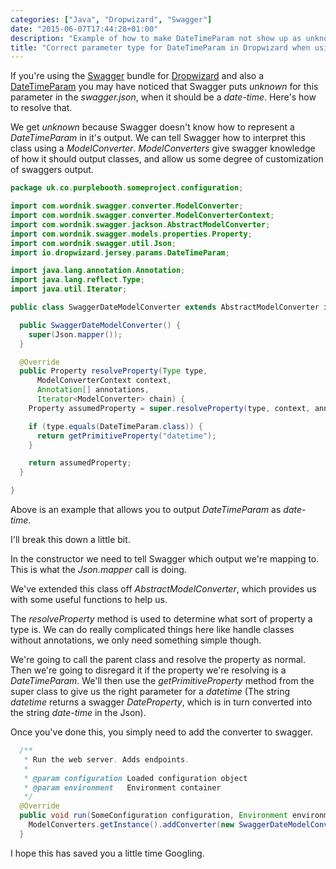 ```yaml
---
categories: ["Java", "Dropwizard", "Swagger"]
date: "2015-06-07T17:44:28+01:00"
description: "Example of how to make DateTimeParam not show up as unknown in swagger json. Might point you in the direction of doing more complicated things too."
title: "Correct parameter type for DateTimeParam in Dropwizard when using Swagger"
---
```


If you're using the [Swagger](https://github.com/federecio/dropwizard-swagger) bundle for [Dropwizard](https://www.dropwizard.io/) and also a [DateTimeParam](https://github.com/dropwizard/dropwizard/blob/master/dropwizard-jersey/src/main/java/io/dropwizard/jersey/params/DateTimeParam.java) you may have noticed that Swagger puts _unknown_ for this parameter in the _swagger.json_, when it should be a _date-time_. Here's how to resolve that.

We get _unknown_ because Swagger doesn't know how to represent a _DateTimeParam_ in it's output. We can tell Swagger how to interpret this class using a _ModelConverter_. _ModelConverters_ give swagger knowledge of how it should output classes, and allow us some degree of customization of swaggers output.

```java
package uk.co.purplebooth.someproject.configuration;

import com.wordnik.swagger.converter.ModelConverter;
import com.wordnik.swagger.converter.ModelConverterContext;
import com.wordnik.swagger.jackson.AbstractModelConverter;
import com.wordnik.swagger.models.properties.Property;
import com.wordnik.swagger.util.Json;
import io.dropwizard.jersey.params.DateTimeParam;

import java.lang.annotation.Annotation;
import java.lang.reflect.Type;
import java.util.Iterator;

public class SwaggerDateModelConverter extends AbstractModelConverter implements ModelConverter {

  public SwaggerDateModelConverter() {
    super(Json.mapper());
  }

  @Override
  public Property resolveProperty(Type type,
      ModelConverterContext context,
      Annotation[] annotations,
      Iterator<ModelConverter> chain) {
    Property assumedProperty = super.resolveProperty(type, context, annotations, chain);

    if (type.equals(DateTimeParam.class)) {
      return getPrimitiveProperty("datetime");
    }

    return assumedProperty;
  }

}

```

Above is an example that allows you to output _DateTimeParam_ as _date-time_.

I'll break this down a little bit.

In the constructor we need to tell Swagger which output we're mapping to. This is what the _Json.mapper_ call is doing.

We've extended this class off _AbstractModelConverter_, which provides us with some useful functions to help us.

The _resolveProperty_ method is used to determine what sort of property a type is. We can do really complicated things here like handle classes without annotations, we only need something simple though.

We're going to call the parent class and resolve the property as normal. Then we're going to disregard it if the property we're resolving is a _DateTimeParam_. We'll then use the _getPrimitiveProperty_ method from the super class to give us the right parameter for a _datetime_ (The string _datetime_ returns a swagger _DateProperty_, which is in turn converted into the string _date-time_ in the Json).

Once you've done this, you simply need to add the converter to swagger.

```java
  /**
   * Run the web server. Adds endpoints.
   *
   * @param configuration Loaded configuration object
   * @param environment   Environment container
   */
  @Override
  public void run(SomeConfiguration configuration, Environment environment) {
    ModelConverters.getInstance().addConverter(new SwaggerDateModelConverter());
  }
```

I hope this has saved you a little time Googling.
